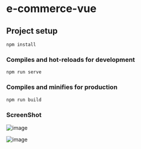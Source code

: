 # e-commerce-vue

## Project setup
```
npm install
```

### Compiles and hot-reloads for development
```
npm run serve
```

### Compiles and minifies for production
```
npm run build
```
### ScreenShot
![image](https://user-images.githubusercontent.com/98960675/165884045-fd8e38d2-02d2-47bb-bec2-9b2341b85a22.png)


![image](https://user-images.githubusercontent.com/98960675/165884130-1e7a145c-7129-4544-a25a-b261b04281f6.png)

